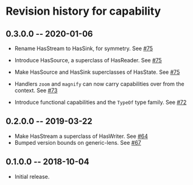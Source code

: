 # Revision history for capability

## 0.3.0.0 -- 2020-01-06

* Rename HasStream to HasSink, for symmetry.
  See [#75](https://github.com/tweag/capability/pull/75)

* Introduce HasSource, a superclass of HasReader.
  See [#75](https://github.com/tweag/capability/pull/75)

* Make HasSource and HasSink superclasses of HasState.
  See [#75](https://github.com/tweag/capability/pull/75)

* Handlers `zoom` and `magnify` can now carry capabilities over from the context.
  See [#73](https://github.com/tweag/capability/pull/73)

* Introduce functional capabilities and the `TypeOf` type family.
  See [#72](https://github.com/tweag/capability/pull/72)

## 0.2.0.0 -- 2019-03-22

* Make HasStream a superclass of HasWriter.
  See [#64](https://github.com/tweag/capability/pull/64)
* Bumped version bounds on generic-lens.
  See [#67](https://github.com/tweag/capability/pull/67)

## 0.1.0.0 -- 2018-10-04

* Initial release.
